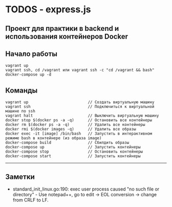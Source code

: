 # TODOS - express.js

## Проект для практики в backend и использования контейнеров Docker

## Начало работы
```
vagrant up
vagrant ssh, cd /vagrant или vagrant ssh -c "cd /vagrant && bash"
docker-compose up -d
```

## Команды 
```
vagrant up                          // Создать виртуальную машину
vagrant ssh                         // Подключиться к виртуальной машине по ssh
vagrant halt                        // Выключить виртуальную машину
docker stop $(docker ps -a -q)      // Остановить все контейнеры
docker rm $(docker ps -a -q)        // Удалить все контейнеры
docker rmi $(docker images -q)      // Удалить все образы
docker exec -it [image] /bin/bash   // Запустить в интерактивном режиме bash в контейнере (из образа image)
docker-compose build                // Сбилдить образы
docker-compose up                   // Запустить контейнеры
docker-compose stop                 // Остановить контейнеры
docker-compose start                // Запустить контейнеры
```
-------------------------------------------------------------------

## Заметки
* standard_init_linux.go:190: exec user process caused "no such file or directory" - Use notepad++, go to edit -> EOL conversion -> change from CRLF to LF.